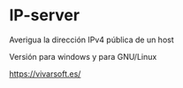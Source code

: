# IP-server

Averigua la dirección IPv4 pública de un host

Versión para windows y para GNU/Linux

https://vivarsoft.es/
